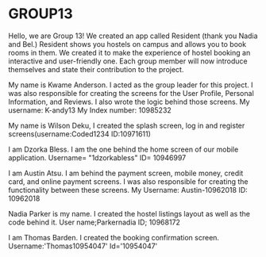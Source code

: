 # GROUP13
Hello, we are Group 13!
We created an app called Resident (thank you Nadia and Bel.)
Resident shows you hostels on campus and allows you to book rooms in them.
We created it to make the experience of hostel booking an interactive and user-friendly one.
Each group member will now introduce themselves and state their contribution to the project. 

My name is Kwame Anderson. I acted as the group leader for this project.
I was also responsible for creating the screens for
the User Profile, Personal Information, and Reviews. I also wrote the logic behind those screens.
My username: K-andy13
My Index number: 10985232

My name is Wilson Deku, I created the splash screen, log in and 
register screens(username:Coded1234
ID:10971611)

I am Dzorka Bless. I am the one behind the home screen of our mobile application. 
Username= "1dzorkabless"
ID= 10946997

I am Austin Atsu. I am behind the payment screen, mobile money, credit card, and online payment screens.
I was also responsible for creating the functionality between these screens.
My Username: Austin-10962018
ID: 10962018

Nadia Parker is my name. I created the hostel listings layout as well as the code behind it.
User name;Parkernadia
ID; 10968172

I am Thomas Barden. I created the booking confirmation screen. 
Username:'Thomas10954047'
Id='10954047'
